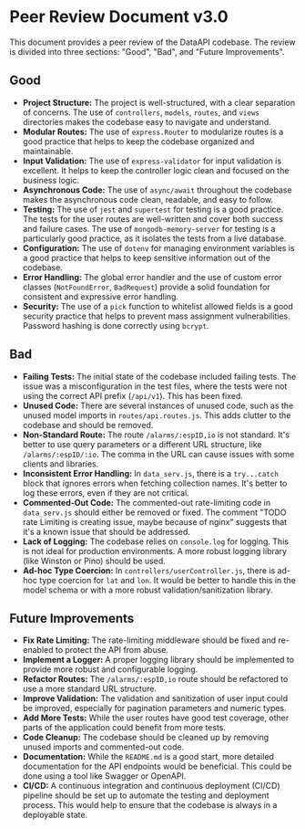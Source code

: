 # Peer Review Document v3.0

This document provides a peer review of the DataAPI codebase. The review is divided into three sections: "Good", "Bad", and "Future Improvements".

## Good

*   **Project Structure:** The project is well-structured, with a clear separation of concerns. The use of `controllers`, `models`, `routes`, and `views` directories makes the codebase easy to navigate and understand.
*   **Modular Routes:** The use of `express.Router` to modularize routes is a good practice that helps to keep the codebase organized and maintainable.
*   **Input Validation:** The use of `express-validator` for input validation is excellent. It helps to keep the controller logic clean and focused on the business logic.
*   **Asynchronous Code:** The use of `async/await` throughout the codebase makes the asynchronous code clean, readable, and easy to follow.
*   **Testing:** The use of `jest` and `supertest` for testing is a good practice. The tests for the user routes are well-written and cover both success and failure cases. The use of `mongodb-memory-server` for testing is a particularly good practice, as it isolates the tests from a live database.
*   **Configuration:** The use of `dotenv` for managing environment variables is a good practice that helps to keep sensitive information out of the codebase.
*   **Error Handling:** The global error handler and the use of custom error classes (`NotFoundError`, `BadRequest`) provide a solid foundation for consistent and expressive error handling.
*   **Security:** The use of a `pick` function to whitelist allowed fields is a good security practice that helps to prevent mass assignment vulnerabilities. Password hashing is done correctly using `bcrypt`.

## Bad

*   **Failing Tests:** The initial state of the codebase included failing tests. The issue was a misconfiguration in the test files, where the tests were not using the correct API prefix (`/api/v1`). This has been fixed.
*   **Unused Code:** There are several instances of unused code, such as the unused model imports in `routes/api.routes.js`. This adds clutter to the codebase and should be removed.
*   **Non-Standard Route:** The route `/alarms/:espID,io` is not standard. It's better to use query parameters or a different URL structure, like `/alarms/:espID/:io`. The comma in the URL can cause issues with some clients and libraries.
*   **Inconsistent Error Handling:** In `data_serv.js`, there is a `try...catch` block that ignores errors when fetching collection names. It's better to log these errors, even if they are not critical.
*   **Commented-Out Code:** The commented-out rate-limiting code in `data_serv.js` should either be removed or fixed. The comment "TODO rate Limiting is creating issue, maybe because of nginx" suggests that it's a known issue that should be addressed.
*   **Lack of Logging:** The codebase relies on `console.log` for logging. This is not ideal for production environments. A more robust logging library (like Winston or Pino) should be used.
*   **Ad-hoc Type Coercion:** In `controllers/userController.js`, there is ad-hoc type coercion for `lat` and `lon`. It would be better to handle this in the model schema or with a more robust validation/sanitization library.

## Future Improvements

*   **Fix Rate Limiting:** The rate-limiting middleware should be fixed and re-enabled to protect the API from abuse.
*   **Implement a Logger:** A proper logging library should be implemented to provide more robust and configurable logging.
*   **Refactor Routes:** The `/alarms/:espID,io` route should be refactored to use a more standard URL structure.
*   **Improve Validation:** The validation and sanitization of user input could be improved, especially for pagination parameters and numeric types.
*   **Add More Tests:** While the user routes have good test coverage, other parts of the application could benefit from more tests.
*   **Code Cleanup:** The codebase should be cleaned up by removing unused imports and commented-out code.
*   **Documentation:** While the `README.md` is a good start, more detailed documentation for the API endpoints would be beneficial. This could be done using a tool like Swagger or OpenAPI.
*   **CI/CD:** A continuous integration and continuous deployment (CI/CD) pipeline should be set up to automate the testing and deployment process. This would help to ensure that the codebase is always in a deployable state.
